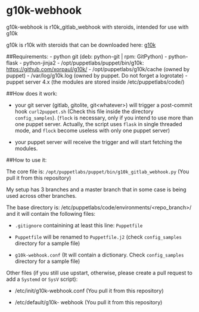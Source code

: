 # g10k-webhook

g10k-webhook is r10k_gitlab_webhook with steroids, intended for use with g10k

g10k is r10k with steroids that can be downloaded here: [g10k](https://github.com/xorpaul/g10k) 


##Requirements:
    - python git (deb: python-git | rpm: GitPython)
    - python-flask
    - python-jinja2
    - /opt/puppetlabs/puppet/bin/g10k: https://github.com/xorpaul/g10k/
    - /opt/puppetlabs/g10k/cache (owned by puppet)
    - /var/log/g10k.log (owned by puppet. Do not forget a logrotate)
    - puppet server 4.x (the modules are stored inside /etc/puppetlabs/code/)


##How does it work:

- your git server (gitlab, gitolite, git<whatever\>) will trigger a post-commit hook `curl2puppet.sh` (Check this file inside the directory `config_samples`). (`flock` is necessary, only if you intend to use more than one puppet server. Actually, the script uses `flask` in single threaded mode, and `flock` become useless with only one puppet server)

- your puppet server will receive the trigger and will start fetching the modules. 

##How to use it:


The core file is: `/opt/puppetlabs/puppet/bin/g10k_gitlab_webhook.py` (You pull it from this repository)

My setup has 3 branches and a master branch that in some case is being used across other branches.

The base directory is: /etc/puppetlabs/code/environments/<repo_branch\>/ and it will contain the following files:

- `.gitignore` containining at least this line: 
`Puppetfile` 

- `Puppetfile` will be renamed to `Puppetfile.j2` (check `config_samples` directory for a sample file)

- `g10k-webhook.conf` (It will contain a dictionary. Check `config_samples` directory for a sample file)

Other files (if you still use upstart, otherwise, please create a pull request to add a `Systemd` or `SysV` script): 

- /etc/init/g10k-webhook.conf (You pull it from this repository)

- /etc/default/g10k- webhook (You pull it from this repository)

